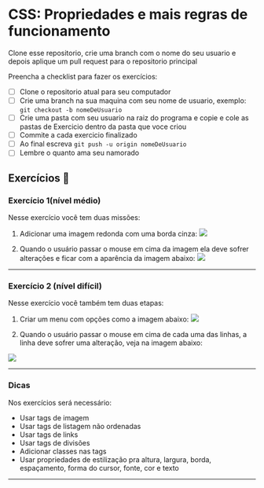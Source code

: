 # CSS: Propriedades e mais regras de funcionamento

Clone esse repositorio, crie uma branch com o nome do seu usuario e depois aplique um pull request para o repositorio principal

Preencha a checklist para fazer os exercícios:

-   [ ] Clone o repositorio atual para seu computador
-   [ ] Crie uma branch na sua maquina com seu nome de usuario, exemplo: `git checkout -b nomeDeUsuario`
-   [ ] Crie uma pasta com seu usuario na raiz do programa e copie e cole as pastas de Exercicio dentro da pasta que voce criou
-   [ ] Commite a cada exercicio finalizado
-   [ ] Ao final escreva `git push -u origin nomeDeUsuario`
-   [ ] Lembre o quanto ama seu namorado

## Exercícios 🏫


### Exercício 1(nível médio)


Nesse exercício você tem duas missões:

1. Adicionar uma imagem redonda com uma borda cinza:
![](https://imgur.com/XgihdMD.png)

2. Quando o usuário passar o mouse em cima da imagem ela deve sofrer alterações e ficar com a aparência da imagem abaixo:
 ![](https://imgur.com/tUeEbQs.png)


---

### Exercício 2 (nível difícil)

Nesse exercício você também tem duas etapas:

1. Criar um menu com opções como a imagem abaixo:
![](https://i.imgur.com/DUQrvQs.png)


2. Quando o usuário passar o mouse em cima de cada uma das linhas, a linha deve sofrer uma alteração, veja na imagem abaixo:

![](https://i.imgur.com/8VvYBDi.png)

  
---

### Dicas

Nos exercícios será necessário:

- Usar tags de imagem
- Usar tags de listagem não ordenadas
- Usar tags de links
- Usar tags de divisões
- Adicionar classes nas tags
- Usar propriedades de estilização pra altura, largura, borda,  espaçamento, forma do cursor, fonte, cor e texto
---